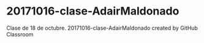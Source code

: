 # 20171016-clase-AdairMaldonado
Clase de 18 de octubre.
20171016-clase-AdairMaldonado created by GitHub Classroom
